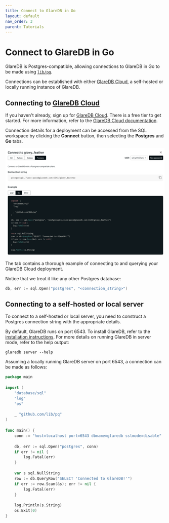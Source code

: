 ```yaml
---
title: Connect to GlareDB in Go
layout: default
nav_order: 3
parent: Tutorials
---
```


# Connect to GlareDB in Go

GlareDB is Postgres-compatible, allowing connections to GlareDB in Go to be
made using [`lib/pq`](https://github.com/lib/pq).

Connections can be established with either [GlareDB Cloud], a self-hosted or
locally running instance of GlareDB.

## Connecting to [GlareDB Cloud]

If you haven't already, sign up for [GlareDB Cloud]. There is a free tier
to get started. For more information, refer to the
[GlareDB Cloud documentation].

Connection details for a deployment can be accessed from the SQL workspace by
clicking the **Connect** button, then selecting the **Postgres** and **Go**
tabs.

![connect]

The tab contains a thorough example of connecting to and querying your GlareDB
Cloud deployment.

Notice that we treat it like any other Postgres database:

```go
db, err := sql.Open("postgres", "<connection_string>")
```

## Connecting to a self-hosted or local server

To connect to a self-hosted or local server, you need to construct a Postgres
connection string with the appropriate details.

By default, GlareDB runs on port 6543. To install GlareDB, refer to the
[installation instructions]. For more details on running GlareDB in server mode,
refer to the help output:

```shell
glaredb server --help
```

Assuming a locally running GlareDB server on port 6543, a connection can be made
as follows:

```go
package main

import (
    "database/sql"
    "log"
    "os"

    _ "github.com/lib/pq"
)

func main() {
    conn := "host=localhost port=6543 dbname=glaredb sslmode=disable"

    db, err := sql.Open("postgres", conn)
    if err != nil {
        log.Fatal(err)
    }

    var s sql.NullString
    row := db.QueryRow("SELECT 'Connected to GlareDB!'")
    if err := row.Scan(&s); err != nil {
        log.Fatal(err)
    }

    log.Println(s.String)
    os.Exit(0)
}
```

[GlareDB Cloud]: https://console.glaredb.com
[GlareDB Cloud documentation]: /cloud/
[connect]: /assets/images/tutorials/connect-go.png
[installation instructions]: /introduction/locally-cli.html#install
